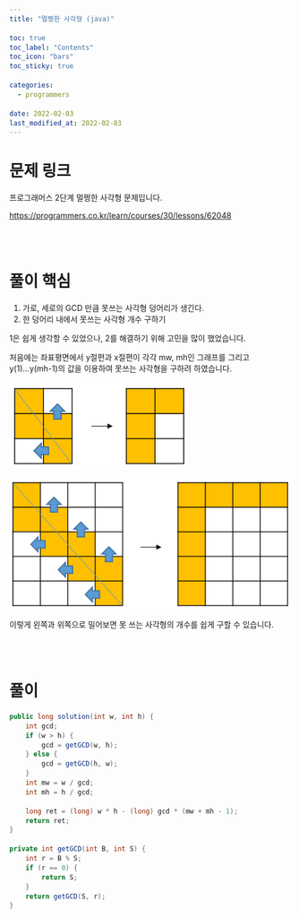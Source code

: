```yaml
---
title: "멀쩡한 사각형 (java)"

toc: true
toc_label: "Contents"
toc_icon: "bars"
toc_sticky: true

categories:
  - programmers

date: 2022-02-03
last_modified_at: 2022-02-03 
---
```


# 문제 링크

프로그래머스 2단계 멀쩡한 사각형 문제입니다.

https://programmers.co.kr/learn/courses/30/lessons/62048

<br/>

<br/>

# 풀이 핵심

1. 가로, 세로의 GCD 만큼 못쓰는 사각형 덩어리가 생긴다.
2. 한 덩어리 내에서 못쓰는 사각형 개수 구하기



1은 쉽게 생각할 수 있었으나, 2를 해결하기 위해 고민을 많이 했었습니다.

처음에는 좌표평면에서 y절편과 x절편이 각각 mw, mh인 그래프를 그리고 y(1)...y(mh-1)의 값을 이용하여 못쓰는 사각형을 구하려 하였습니다.

![image-20220203162038680](../../assets/images/2022-01-17-s62048/image-20220203162038680.png)

![image-20220203162049203](../../assets/images/2022-01-17-s62048/image-20220203162049203.png)

이렇게 왼쪽과 위쪽으로 밀어보면 못 쓰는 사각형의 개수를 쉽게 구할 수 있습니다.

<br/>

<br/>

# 풀이 

```java
public long solution(int w, int h) {
    int gcd;
    if (w > h) {
        gcd = getGCD(w, h);
    } else {
        gcd = getGCD(h, w);
    }
    int mw = w / gcd;
    int mh = h / gcd;

    long ret = (long) w * h - (long) gcd * (mw + mh - 1);
    return ret;
}

private int getGCD(int B, int S) {
    int r = B % S;
    if (r == 0) {
        return S;
    }
    return getGCD(S, r);
}
```